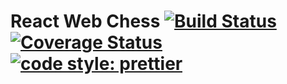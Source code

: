 # React Web Chess [![Build Status](https://travis-ci.org/shastri9999/react-web-chess.svg?branch=develop)](https://travis-ci.org/shastri9999/react-web-chess) [![Coverage Status](https://coveralls.io/repos/github/shastri9999/react-web-chess/badge.svg?branch=develop)](https://coveralls.io/github/shastri9999/react-web-chess?branch=develop) [![code style: prettier](https://img.shields.io/badge/code_style-prettier-ff69b4.svg?style=flat-square)](https://github.com/prettier/prettier)

